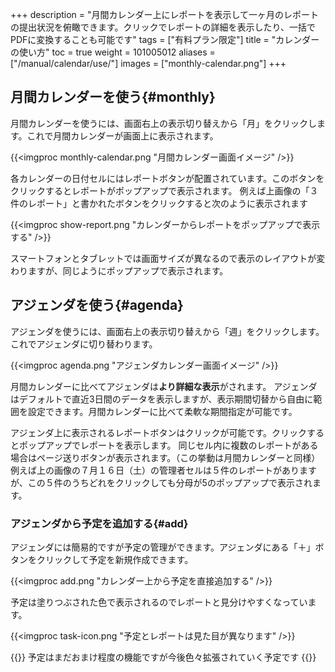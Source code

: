 +++
description = "月間カレンダー上にレポートを表示して一ヶ月のレポートの提出状況を俯瞰できます。クリックでレポートの詳細を表示したり、一括でPDFに変換することも可能です"
tags = ["有料プラン限定"]
title = "カレンダーの使い方"
toc = true
weight = 101005012
aliases = ["/manual/calendar/use/"]
images = ["monthly-calendar.png"]
+++

## 月間カレンダーを使う{#monthly}

月間カレンダーを使うには、画面右上の表示切り替えから「月」をクリックします。これで月間カレンダーが画面上に表示されます。

{{<imgproc monthly-calendar.png "月間カレンダー画面イメージ" />}}

各カレンダーの日付セルにはレポートボタンが配置されています。このボタンをクリックするとレポートがポップアップで表示されます。
例えば上画像の「３件のレポート」と書かれたボタンをクリックすると次のように表示されます

{{<imgproc show-report.png "カレンダーからレポートをポップアップで表示する" />}}

スマートフォンとタブレットでは画面サイズが異なるので表示のレイアウトが変わりますが、同じようにポップアップで表示されます。

## アジェンダを使う{#agenda}

アジェンダを使うには、画面右上の表示切り替えから「週」をクリックします。これでアジェンダに切り替わります。

{{<imgproc agenda.png "アジェンダカレンダー画面イメージ" />}}

月間カレンダーに比べてアジェンダは**より詳細な表示**がされます。
アジェンダはデフォルトで直近3日間のデータを表示しますが、表示期間切替から自由に範囲を設定できます。月間カレンダーに比べて柔軟な期間指定が可能です。

アジェンダ上に表示されるレポートボタンはクリックが可能です。クリックするとポップアップでレポートを表示します。
同じセル内に複数のレポートがある場合はページ送りボタンが表示されます。（この挙動は月間カレンダーと同様）
例えば上の画像の７月１６日（土）の管理者セルは５件のレポートがありますが、この５件のうちどれをクリックしても分母が5のポップアップで表示されます。

### アジェンダから予定を追加する{#add}

アジェンダには簡易的ですが予定の管理ができます。アジェンダにある「＋」ボタンをクリックして予定を新規作成できます。  

{{<imgproc add.png "カレンダー上から予定を直接追加する" />}}

予定は塗りつぶされた色で表示されるのでレポートと見分けやすくなっています。

{{<imgproc task-icon.png "予定とレポートは見た目が異なります" />}}

{{<alice pos="right" icon="ok">}}
予定はまだおまけ程度の機能ですが今後色々拡張されていく予定です
{{</alice>}}
